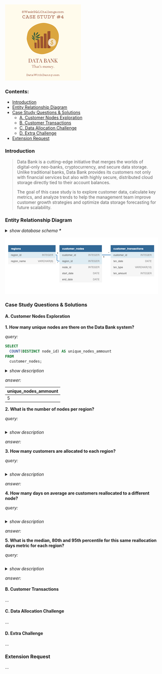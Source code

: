 ![Project Logo](../images/case4_logo.png)

### Contents:
- [Introduction](#introduction)
- [Entity Relationship Diagram](#entity-relationship-diagram)
- [Case Study Questions & Solutions](#case-study-questions--solutions)
  - [A. Customer Nodes Exploration](#a-customer-nodes-exploration)
  - [B. Customer Transactions](#b-customer-transactions)
  - [C. Data Allocation Challenge](#c-data-allocation-challenge)
  - [D. Extra Challenge](#d-extra-challenge)
- [Extension Request](#extantion-request)



### Introduction

> Data Bank is a cutting-edge initiative that merges the worlds of digital-only neo-banks, cryptocurrency, and secure data storage. Unlike traditional banks, Data Bank provides its customers not only with financial services but also with highly secure, distributed cloud storage directly tied to their account balances.
>
>The goal of this case study is to explore customer data, calculate key metrics, and analyze trends to help the management team improve customer growth strategies and optimize data storage forecasting for future scalability.

### Entity Relationship Diagram

<details>
  <summary><em>show database schema <b>*</b></em></summary>

```SQL
CREATE SCHEMA data_bank;
SET search_path = data_bank;

CREATE TABLE regions (
  region_id INTEGER,
  region_name VARCHAR(9)
);

CREATE TABLE customer_nodes (
  customer_id INTEGER,
  region_id INTEGER,
  node_id INTEGER,
  start_date DATE,
  end_date DATE
);

CREATE TABLE customer_transactions (
  customer_id INTEGER,
  txn_date DATE,
  txn_type VARCHAR(10),
  txn_amount INTEGER
);
```

**\*Note**: Primary keys are not explicitly defined in the tables, likely due to the educational nature of the project.
- The data is artificially generated and static, minimizing the risk of integrity violations.
- In real-world scenarios, defining primary keys is essential to ensure data integrity and uniqueness.

</details>


![Project Logo](../images/case4_diagram.png)


### Case Study Questions & Solutions
#### A. Customer Nodes Exploration

**1. How many unique nodes are there on the Data Bank system?**

*query:*

```SQL
SELECT
  COUNT(DISTINCT node_id) AS unique_nodes_ammount
FROM
  customer_nodes;
```

<details>
  <summary><em>show description</em></summary>

The SQL query calculates the total number of unique `node_id` values in the `customer_nodes` table.

- `COUNT(DISTINCT node_id)`: Counts only the distinct (unique) `node_id` values, ensuring duplicates are not included in the result.
- `AS unique_nodes_ammount`: Assigns an alias to the resulting column for better readability.

</details>

*answer:*

| unique_nodes_ammount |
| -------------------- |
| 5                    |

**2. What is the number of nodes per region?**

*query:*

```SQL

```

<details>
  <summary><em>show description</em></summary>


</details>

*answer:*


**3. How many customers are allocated to each region?**

*query:*

```SQL

```

<details>
  <summary><em>show description</em></summary>


</details>

*answer:*


**4. How many days on average are customers reallocated to a different node?**

*query:*

```SQL

```

<details>
  <summary><em>show description</em></summary>


</details>

*answer:*


**5. What is the median, 80th and 95th percentile for this same reallocation days metric for each region?**

*query:*

```SQL

```

<details>
  <summary><em>show description</em></summary>


</details>

*answer:*


#### B. Customer Transactions
...

#### C. Data Allocation Challenge
...

#### D. Extra Challenge
...

### Extension Request
... 